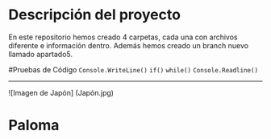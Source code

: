 # Descripción del proyecto
En este repositorio hemos creado 4 carpetas, cada una con archivos diferente e información dentro. Además hemos creado un branch nuevo llamado apartado5.

#Pruebas de Código
`Console.WriteLine()`
`if()`
`while()`
`Console.Readline()`

---

![Imagen de Japón] (Japón.jpg)

# Paloma

